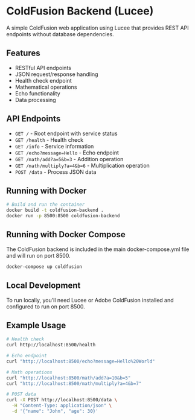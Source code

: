 # ColdFusion Backend (Lucee)

A simple ColdFusion web application using Lucee that provides REST API endpoints without database dependencies.

## Features

- RESTful API endpoints
- JSON request/response handling
- Health check endpoint
- Mathematical operations
- Echo functionality
- Data processing

## API Endpoints

- `GET /` - Root endpoint with service status
- `GET /health` - Health check
- `GET /info` - Service information
- `GET /echo?message=Hello` - Echo endpoint
- `GET /math/add?a=5&b=3` - Addition operation
- `GET /math/multiply?a=4&b=6` - Multiplication operation
- `POST /data` - Process JSON data

## Running with Docker

```bash
# Build and run the container
docker build -t coldfusion-backend .
docker run -p 8500:8500 coldfusion-backend
```

## Running with Docker Compose

The ColdFusion backend is included in the main docker-compose.yml file and will run on port 8500.

```bash
docker-compose up coldfusion
```

## Local Development

To run locally, you'll need Lucee or Adobe ColdFusion installed and configured to run on port 8500.

## Example Usage

```bash
# Health check
curl http://localhost:8500/health

# Echo endpoint
curl "http://localhost:8500/echo?message=Hello%20World"

# Math operations
curl "http://localhost:8500/math/add?a=10&b=5"
curl "http://localhost:8500/math/multiply?a=4&b=7"

# POST data
curl -X POST http://localhost:8500/data \
  -H "Content-Type: application/json" \
  -d '{"name": "John", "age": 30}'
```
